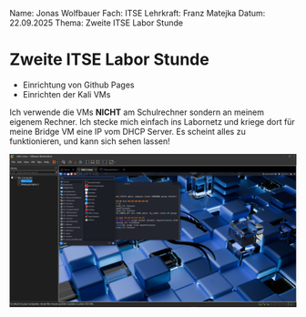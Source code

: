 Name:        Jonas Wolfbauer
Fach:        ITSE
Lehrkraft:   Franz Matejka
Datum:       22.09.2025
Thema:       Zweite ITSE Labor Stunde

# Zweite ITSE Labor Stunde
- Einrichtung von Github Pages
- Einrichten der Kali VMs

Ich verwende die VMs **NICHT** am Schulrechner sondern an meinem eigenem Rechner.
Ich stecke mich einfach ins Labornetz und kriege dort für meine Bridge VM eine IP vom DHCP Server.
Es scheint alles zu funktionieren, und kann sich sehen lassen!


![Kali](Berichte/Figures/Kali.PNG)
